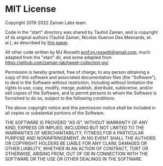 
# MIT License

Copyright 2019-2022 Zaman Labs team.

Code in the "start" directory was shared by Tauhid Zaman, and is copyright of its original authors (Tauhid Zaman, Nicolas Guenon Des Mesnards, et. al.), as described by [this paper](https://arxiv.org/abs/1810.12398).

All other code written by MJ Rossetti <prof.mj.rossetti@gmail.com>, much adapted from the "start" dir, and some adapted from https://github.com/zaman-lab/tweet-collection-py/.

Permission is hereby granted, free of charge, to any person obtaining a copy of this software and associated documentation files (the "Software"), to deal in the Software without restriction, including without limitation the rights to use, copy, modify, merge, publish, distribute, sublicense, and/or sell copies of the Software, and to permit persons to whom the Software is furnished to do so, subject to the following conditions:

The above copyright notice and this permission notice shall be included in all copies or substantial portions of the Software.

THE SOFTWARE IS PROVIDED "AS IS", WITHOUT WARRANTY OF ANY KIND, EXPRESS OR IMPLIED, INCLUDING BUT NOT LIMITED TO THE WARRANTIES OF MERCHANTABILITY, FITNESS FOR A PARTICULAR PURPOSE AND NONINFRINGEMENT. IN NO EVENT SHALL THE AUTHORS OR COPYRIGHT HOLDERS BE LIABLE FOR ANY CLAIM, DAMAGES OR OTHER LIABILITY, WHETHER IN AN ACTION OF CONTRACT, TORT OR OTHERWISE, ARISING FROM, OUT OF OR IN CONNECTION WITH THE SOFTWARE OR THE USE OR OTHER DEALINGS IN THE SOFTWARE.
